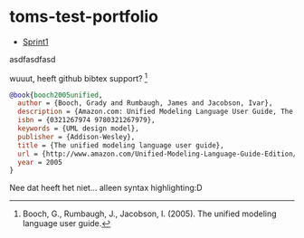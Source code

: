 # toms-test-portfolio


* [Sprint1](./sprints/blok-a-backend)

asdfasdfasd


wuuut, heeft github bibtex support? [^1]



```bibtex
@book{booch2005unified,
  author = {Booch, Grady and Rumbaugh, James and Jacobson, Ivar},
  description = {Amazon.com: Unified Modeling Language User Guide, The (2nd Edition) (9780321267979): Grady Booch, James Rumbaugh, Ivar Jacobson: Books},
  isbn = {0321267974 9780321267979},
  keywords = {UML design model},
  publisher = {Addison-Wesley},
  title = {The unified modeling language user guide},
  url = {http://www.amazon.com/Unified-Modeling-Language-Guide-Edition/dp/0321267974/ref=sr_1_1?s=books&ie=UTF8&qid=1339289033&sr=1-1},
  year = 2005
}
```

Nee dat heeft het niet... alleen syntax highlighting:D


[^1]: Booch, G., Rumbaugh, J., Jacobson, I. (2005). The unified modeling language user guide. 
